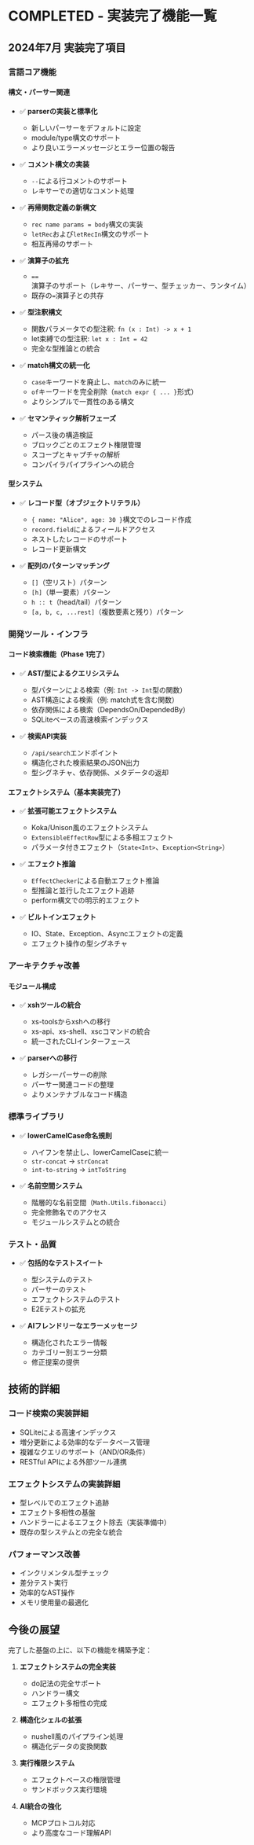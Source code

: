 # COMPLETED - 実装完了機能一覧

## 2024年7月 実装完了項目

### 言語コア機能

#### 構文・パーサー関連
- ✅ **parserの実装と標準化**
  - 新しいパーサーをデフォルトに設定
  - module/type構文のサポート
  - より良いエラーメッセージとエラー位置の報告
  
- ✅ **コメント構文の実装**
  - `--`による行コメントのサポート
  - レキサーでの適切なコメント処理
  
- ✅ **再帰関数定義の新構文**
  - `rec name params = body`構文の実装
  - `letRec`および`letRecIn`構文のサポート
  - 相互再帰のサポート

- ✅ **演算子の拡充**
  - `==`演算子のサポート（レキサー、パーサー、型チェッカー、ランタイム）
  - 既存の`=`演算子との共存

- ✅ **型注釈構文**
  - 関数パラメータでの型注釈: `fn (x : Int) -> x + 1`
  - let束縛での型注釈: `let x : Int = 42`
  - 完全な型推論との統合

- ✅ **match構文の統一化**
  - `case`キーワードを廃止し、`match`のみに統一
  - `of`キーワードを完全削除（`match expr { ... }`形式）
  - よりシンプルで一貫性のある構文

- ✅ **セマンティック解析フェーズ**
  - パース後の構造検証
  - ブロックごとのエフェクト権限管理
  - スコープとキャプチャの解析
  - コンパイラパイプラインへの統合

#### 型システム
- ✅ **レコード型（オブジェクトリテラル）**
  - `{ name: "Alice", age: 30 }`構文でのレコード作成
  - `record.field`によるフィールドアクセス
  - ネストしたレコードのサポート
  - レコード更新構文

- ✅ **配列のパターンマッチング**
  - `[]`（空リスト）パターン
  - `[h]`（単一要素）パターン
  - `h :: t`（head/tail）パターン
  - `[a, b, c, ...rest]`（複数要素と残り）パターン

### 開発ツール・インフラ

#### コード検索機能（Phase 1完了）
- ✅ **AST/型によるクエリシステム**
  - 型パターンによる検索（例: `Int -> Int`型の関数）
  - AST構造による検索（例: match式を含む関数）
  - 依存関係による検索（DependsOn/DependedBy）
  - SQLiteベースの高速検索インデックス

- ✅ **検索API実装**
  - `/api/search`エンドポイント
  - 構造化された検索結果のJSON出力
  - 型シグネチャ、依存関係、メタデータの返却

#### エフェクトシステム（基本実装完了）
- ✅ **拡張可能エフェクトシステム**
  - Koka/Unison風のエフェクトシステム
  - `ExtensibleEffectRow`型による多相エフェクト
  - パラメータ付きエフェクト（`State<Int>`、`Exception<String>`）

- ✅ **エフェクト推論**
  - `EffectChecker`による自動エフェクト推論
  - 型推論と並行したエフェクト追跡
  - perform構文での明示的エフェクト

- ✅ **ビルトインエフェクト**
  - IO、State、Exception、Asyncエフェクトの定義
  - エフェクト操作の型シグネチャ

### アーキテクチャ改善

#### モジュール構成
- ✅ **xshツールの統合**
  - xs-toolsからxshへの移行
  - xs-api、xs-shell、xscコマンドの統合
  - 統一されたCLIインターフェース

- ✅ **parserへの移行**
  - レガシーパーサーの削除
  - パーサー関連コードの整理
  - よりメンテナブルなコード構造

### 標準ライブラリ

- ✅ **lowerCamelCase命名規則**
  - ハイフンを禁止し、lowerCamelCaseに統一
  - `str-concat` → `strConcat`
  - `int-to-string` → `intToString`

- ✅ **名前空間システム**
  - 階層的な名前空間（`Math.Utils.fibonacci`）
  - 完全修飾名でのアクセス
  - モジュールシステムとの統合

### テスト・品質

- ✅ **包括的なテストスイート**
  - 型システムのテスト
  - パーサーのテスト
  - エフェクトシステムのテスト
  - E2Eテストの拡充

- ✅ **AIフレンドリーなエラーメッセージ**
  - 構造化されたエラー情報
  - カテゴリー別エラー分類
  - 修正提案の提供

## 技術的詳細

### コード検索の実装詳細
- SQLiteによる高速インデックス
- 増分更新による効率的なデータベース管理
- 複雑なクエリのサポート（AND/OR条件）
- RESTful APIによる外部ツール連携

### エフェクトシステムの実装詳細
- 型レベルでのエフェクト追跡
- エフェクト多相性の基盤
- ハンドラーによるエフェクト除去（実装準備中）
- 既存の型システムとの完全な統合

### パフォーマンス改善
- インクリメンタル型チェック
- 差分テスト実行
- 効率的なAST操作
- メモリ使用量の最適化

## 今後の展望

完了した基盤の上に、以下の機能を構築予定：

1. **エフェクトシステムの完全実装**
   - do記法の完全サポート
   - ハンドラー構文
   - エフェクト多相性の完成

2. **構造化シェルの拡張**
   - nushell風のパイプライン処理
   - 構造化データの変換関数

3. **実行権限システム**
   - エフェクトベースの権限管理
   - サンドボックス実行環境

4. **AI統合の強化**
   - MCPプロトコル対応
   - より高度なコード理解API